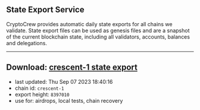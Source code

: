 ## State Export Service
CryptoCrew provides automatic daily state exports for all chains we validate. State export files can be used as genesis files and are a snapshot of the current blockchain state, including all validators, accounts, balances and delegations.

---
**Download: [crescent-1 state export](https://dl.ccvalidators.com/SERVICE/crescent/crescent-1_export_8397010.json)**
---

- last updated: Thu Sep 07 2023 18:40:16
- chain id: `crescent-1`
- export height: `8397010`
- use for: airdrops, local tests, chain recovery
